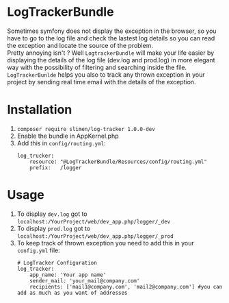 # LogTrackerBundle

Sometimes symfony does not display the exception in the browser, so you have to go to the log file and check the lastest log details so you can read the exception and locate the source of the problem.<br>
Pretty annoying isn't ? Well `LogtrackerBundle` will make your life easier by displaying the details of the log file (dev.log and prod.log) in more elegant way with the possibility of filtering and searching inside the file.<br>
`LogTrackerBunlde` helps you also to track any thrown exception in your project by sending real time email with the details of the exception.

# Installation

1. `composer require slimen/log-tracker 1.0.0-dev`<br>
2. Enable the bundle in AppKernel.php<br>
3. Add this in `config/routing.yml`:<br>
    ```
    log_trucker:
        resource: "@LogTrackerBundle/Resources/config/routing.yml"
        prefix:   /logger
    ```

# Usage
1. To display `dev.log` got to `localhost:/YourProject/web/dev_app.php/logger/_dev`
2. To display `prod.log` got to `localhost:/YourProject/web/dev_app.php/logger/_prod`
3. To keep track of thrown exception you need to add this in your `config.yml` file:<br>
    ```
    # LogTracker Configuration
    log_tracker:
        app_name: 'Your app name'
        sender_mail: 'your_mail@company.com'
        recipients: ['mail1@company.com', 'mail2@company.com'] #you can add as much as you want of addresses
    ```
